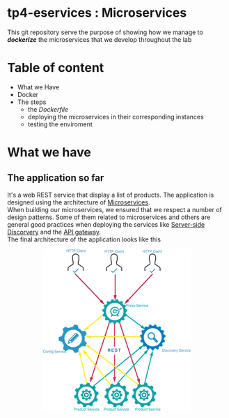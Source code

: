 # tp4-eservices : Microservices
This git repository serve the purpose of showing how we manage to **_dockerize_** the microservices that we develop throughout the lab
# Table of content
* What we Have
* Docker
* The steps
  * the _Dockerfile_
  * deploying the microservices in their corresponding instances
  * testing the enviroment

# What we have
## The application so far
It's a web REST service that display a list of products. The application is designed using the architecture of [Microservices](http://microservices.io).  
When building our microservices, we ensured that we respect a number of design patterns. Some of them related to microservices and others are general good practices when deploying the services like [Server-side Discorvery](http://microservices.io/patterns/server-side-discovery.html) and the [API gateway](http://microservices.io/patterns/apigateway.html).  
The final architecture of the application looks like this  
 <div style="text-align:center"><img src="archi.png"/></div>



